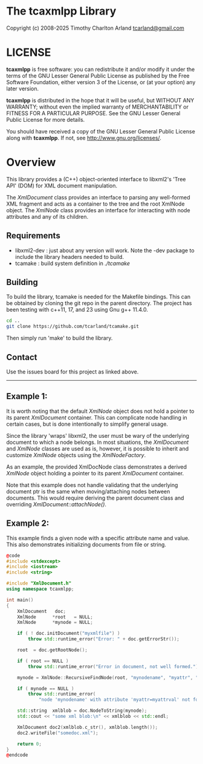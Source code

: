 The tcaxmlpp Library
======================

Copyright (c) 2008-2025 Timothy Charlton Arland <tcarland@gmail.com>

# LICENSE

**tcaxmlpp** is free software: you can redistribute it and/or modify
it under the terms of the GNU Lesser General Public License as
published by the Free Software Foundation, either version 3 of
the License, or (at your option) any later version.

**tcaxmlpp** is distributed in the hope that it will be useful,
but WITHOUT ANY WARRANTY; without even the implied warranty of
MERCHANTABILITY or FITNESS FOR A PARTICULAR PURPOSE.  See the
GNU Lesser General Public License for more details.

You should have received a copy of the GNU Lesser General Public
License along with **tcaxmlpp**.
If not, see <http://www.gnu.org/licenses/>.

# Overview

This library provides a (C++) object-oriented interface to libxml2's
'Tree API' (DOM) for XML document manipulation.

The *XmlDocument* class provides an interface to parsing any well-formed
XML fragment and acts as a container to the tree and the root XmlNode
object. The *XmlNode* class provides an interface for interacting with
node attributes and any of its children.

## Requirements

- libxml2-dev : just about any version will work. Note the -dev package
  to include the library headers needed to build.
- tcamake : build system definition in *./tcamake*


## Building

To build the library, tcamake is needed for the Makefile bindings.
This can be obtained by cloning the git repo in the parent directory.
The project has been testing with c++11, 17, and 23 using
Gnu g++ 11.4.0.
```sh
cd ..
git clone https://github.com/tcarland/tcamake.git
```

Then simply run 'make' to build the library.


## Contact

Use the issues board for this project as linked above.

---

## Example 1:

It is worth noting that the default *XmlNode* object does not hold a pointer
to its parent *XmlDocument* container. This can complicate node handling
in certain cases, but is done intentionally to simplify general usage.

Since the library 'wraps' libxml2, the user must be wary of the underlying
document to which a node belongs. In most situations, the *XmlDocument* and
*XmlNode* classes are used as is, however, it is possible to inherit and
customize *XmlNode* objects using the *XmlNodeFactory*.

As an example, the provided XmlDocNode class demonstrates a derived *XmlNode*
object holding a pointer to its parent *XmlDocument* container.

Note that this example does not handle validating that the underlying
document ptr is the same when moving/attaching nodes between documents. This
would require deriving the parent document class and overriding
*XmlDocument::attachNode()*.

## Example 2:

This example finds a given node with a specific attribute name and value.
This also demonstrates initializing documents from file or string.
```cpp
@code
#include <stdexcept>
#include <iostream>
#include <string>

#include "XmlDocument.h"
using namespace tcaxmlpp;

int main()
{
    XmlDocument   doc;
    XmlNode      *root   = NULL;
    XmlNode      *mynode = NULL;

    if ( ! doc.initDocument("myxmlfile") )
        throw std::runtime_error("Error: " + doc.getErrorStr());

    root  = doc.getRootNode();

    if ( root == NULL )
        throw std::runtime_error("Error in document, not well formed.");

    mynode = XmlNode::RecursiveFindNode(root, "mynodename", "myattr", "myattrval");

    if ( mynode == NULL )
        throw std::runtime_error(
            "node 'mynodename' with attribute 'myattr=myattrval' not found");

    std::string  xmlblob = doc.NodeToString(mynode);
    std::cout << "some xml blob:\n" << xmlblob << std::endl;

    XmlDocument doc2(xmlblob.c_str(), xmlblob.length());
    doc2.writeFile("somedoc.xml");

    return 0;
}
@endcode
```
